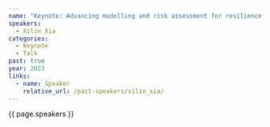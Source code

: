 ```yaml
---
name: "Keynote: Advancing modelling and risk assessment for resilience to extreme weather impacts"
speakers:
  - Xilin Xia
categories:
  - Keynote
  - Talk
past: true
year: 2023
links:
  - name: Speaker
    relative_url: /past-speakers/xilin_xia/
---
```

{{ page.speakers }}
